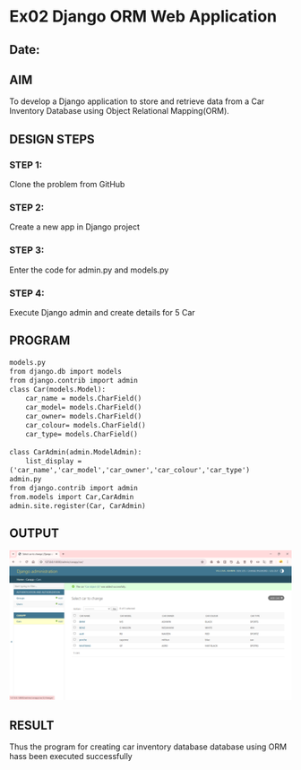 # Ex02 Django ORM Web Application
## Date: 

## AIM
To develop a Django application to store and retrieve data from a Car Inventory Database using Object Relational Mapping(ORM).

## DESIGN STEPS

### STEP 1:
Clone the problem from GitHub

### STEP 2:
Create a new app in Django project

### STEP 3:
Enter the code for admin.py and models.py

### STEP 4:
Execute Django admin and create details for 5 Car 

## PROGRAM
```
models.py
from django.db import models
from django.contrib import admin
class Car(models.Model):
    car_name = models.CharField()
    car_model= models.CharField()
    car_owner= models.CharField()
    car_colour= models.CharField()
    car_type= models.CharField()

class CarAdmin(admin.ModelAdmin):
    list_display = ('car_name','car_model','car_owner','car_colour','car_type')
admin.py 
from django.contrib import admin
from.models import Car,CarAdmin
admin.site.register(Car, CarAdmin)
```
## OUTPUT
![alt text](<Screenshot 2025-09-13 094626.png>)


## RESULT
Thus the program for creating car inventory database database using ORM hass been executed successfully
